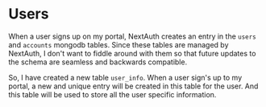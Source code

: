 # Users

When a user signs up on my portal, NextAuth creates an entry in the `users` and `accounts` mongodb tables. Since these
tables are managed by NextAuth, I don't want to fiddle around with them so that future updates to the schema are
seamless and backwards compatible.

So, I have created a new table `user_info`. When a user sign's up to my portal, a new and unique entry will be created
in this table for the user. And this table will be used to store all the user specific information.
